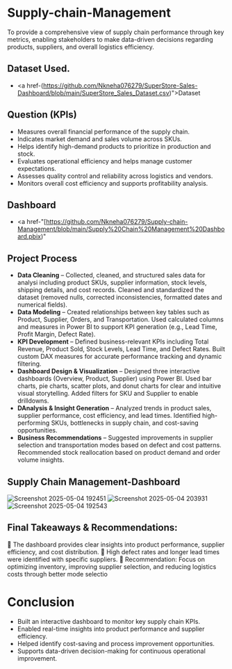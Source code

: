 # Supply-chain-Management
To provide a comprehensive view of supply chain performance through key metrics, enabling stakeholders to make data-driven decisions regarding products, suppliers, and overall logistics efficiency.

## Dataset Used.
- <a href-(https://github.com/Nkneha076279/SuperStore-Sales-Dashboard/blob/main/SuperStore_Sales_Dataset.csv)">Dataset</a>

## Question (KPIs)  
- Measures overall financial performance of the supply chain.
- Indicates market demand and sales volume across SKUs.
- Helps identify high-demand products to prioritize in production and stock.
- Evaluates operational efficiency and helps manage customer expectations.
- Assesses quality control and reliability across logistics and vendors.
- Monitors overall cost efficiency and supports profitability analysis.

## Dashboard
- <a href-"[https://github.com/Nkneha076279/Supply-chain-Management/blob/main/Supply%20Chain%20Management%20Dashboard.pbix)"
  
## Project Process
- **Data Cleaning** – Collected, cleaned, and structured sales data for analysi including product SKUs, supplier information, stock levels, shipping details, and cost 
                      records. Cleaned and standardized the dataset (removed nulls, corrected inconsistencies, formatted dates and numerical fields).
- **Data Modeling** – Created relationships between key tables such as Product, Supplier, Orders, and Transportation.
                      Used calculated columns and measures in Power BI to support KPI generation (e.g., Lead Time, Profit Margin, Defect Rate).
- **KPI Development** – Defined business-relevant KPIs including Total Revenue, Product Sold, Stock Levels, Lead Time, and Defect Rates.
                       Built custom DAX measures for accurate performance tracking and dynamic filtering.
- **Dashboard Design & Visualization** – Designed three interactive dashboards (Overview, Product, Supplier) using Power BI.
                      Used bar charts, pie charts, scatter plots, and donut charts for clear and intuitive visual storytelling.
                      Added filters for SKU and Supplier to enable drilldowns.
- **DAnalysis & Insight Generation** – Analyzed trends in product sales, supplier performance, cost efficiency, and lead times.
                      Identified high-performing SKUs, bottlenecks in supply chain, and cost-saving opportunities.
- **Business Recommendations** – Suggested improvements in supplier selection and transportation modes based on defect and cost patterns.
                      Recommended stock reallocation based on product demand and order volume insights.

## Supply Chain Management-Dashboard
![Screenshot 2025-05-04 192451](https://github.com/user-attachments/assets/0a351ca5-cee9-4897-a746-fd76bb133f6d)
![Screenshot 2025-05-04 203931](https://github.com/user-attachments/assets/0db678d5-fbeb-4158-9595-5ab65d68039c)
![Screenshot 2025-05-04 192543](https://github.com/user-attachments/assets/94dd1925-5f62-44e5-a8d8-31e468011b93)

## Final Takeaways & Recommendations:
🔹 The dashboard provides clear insights into product performance, supplier efficiency, and cost distribution.
🔹 High defect rates and longer lead times were identified with specific suppliers.
🔹 Recommendation: Focus on optimizing inventory, improving supplier selection, and reducing logistics costs through better mode selectio

# Conclusion 
- Built an interactive dashboard to monitor key supply chain KPIs.
- Enabled real-time insights into product performance and supplier efficiency.
- Helped identify cost-saving and process improvement opportunities.
- Supports data-driven decision-making for continuous operational improvement.


